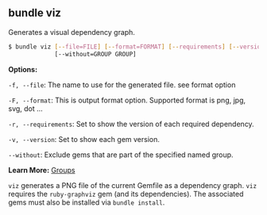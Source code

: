## bundle viz

Generates a visual dependency graph.

``` bash
$ bundle viz [--file=FILE] [--format=FORMAT] [--requirements] [--version]
             [--without=GROUP GROUP]
```

**Options:**

`-f, --file`: The name to use for the generated file. see format option

`-F, --format`: This is output format option. Supported format is png, jpg, svg, dot ...

`-r, --requirements`: Set to show the version of each required dependency.

`-v, --version`: Set to show each gem version.

`--without`: Exclude gems that are part of the specified named group.

**Learn More:** [Groups](./groups.md)

`viz` generates a PNG file of the current Gemfile as a dependency graph. `viz` requires 
the `ruby-graphviz` gem (and its dependencies). The associated gems must also be 
installed via `bundle install`.
